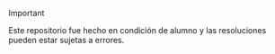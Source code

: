 > [!IMPORTANT]  
> Este repositorio fue hecho en condición de alumno y las resoluciones pueden estar sujetas a errores.